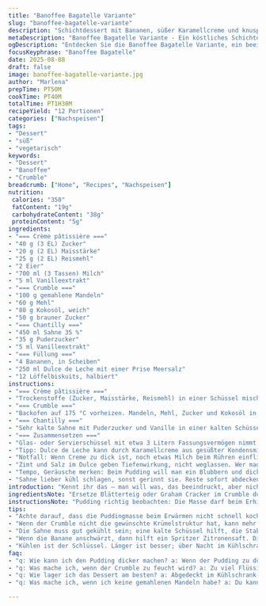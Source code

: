 ```yaml
---
title: "Banoffee Bagatelle Variante"
slug: "banoffee-bagatelle-variante"
description: "Schichtdessert mit Bananen, süßer Karamellcreme und knusprigem Topping. Statt klassischer Vanillepudding Basis kommt eine Mischung aus Maisstärke und Reismehl zum Einsatz, was der Creme eine zarte, fast seidige Textur verleiht. Für das Crunch-Erlebnis ersetzt gemahlene Mandeln die Graham Cracker, der Crumble enthält zudem Kokosöl anstelle von Butter für eine feine Geschmacksnote. Bananen werden mit einer Prise Zimt verfeinert; als Twist kommt eine leichte Prise Meersalz auf die Dulce de Leche-Schicht. Lässt sich gut vorbereiten und wird besonders spannend mit längerer Kühldauer. Mehrschichtig, nicht zu süß, mit aromatischem Crunch. Klassiker mit einer persönlichen Abwandlung, um ein bisschen Tiefe ins Aroma zu bringen."
metaDescription: "Banoffee Bagatelle Variante - Ein köstliches Schichtdessert mit Banane, Karamellcreme und knusprigem Topping"
ogDescription: "Entdecken Sie die Banoffee Bagatelle Variante, ein beeindruckendes Schichtdessert voller Aromen und Texturen"
focusKeyphrase: "Banoffee Bagatelle"
date: 2025-08-08
draft: false
image: banoffee-bagatelle-variante.jpg
author: "Marlena"
prepTime: PT50M
cookTime: PT40M
totalTime: PT1H30M
recipeYield: "12 Portionen"
categories: ["Nachspeisen"]
tags:
- "Dessert"
- "süß"
- "vegetarisch"
keywords:
- "Dessert"
- "Banoffee"
- "Crumble"
breadcrumb: ["Home", "Recipes", "Nachspeisen"]
nutrition: 
 calories: "350"
 fatContent: "19g"
 carbohydrateContent: "38g"
 proteinContent: "5g"
ingredients:
- "=== Crème pâtissière ==="
- "40 g (3 EL) Zucker"
- "20 g (2 EL) Maisstärke"
- "25 g (2 EL) Reismehl"
- "2 Eier"
- "700 ml (3 Tassen) Milch"
- "5 ml Vanilleextrakt"
- "=== Crumble ==="
- "100 g gemahlene Mandeln"
- "60 g Mehl"
- "80 g Kokosöl, weich"
- "50 g brauner Zucker"
- "=== Chantilly ==="
- "450 ml Sahne 35 %"
- "35 g Puderzucker"
- "5 ml Vanilleextrakt"
- "=== Füllung ==="
- "4 Bananen, in Scheiben"
- "250 ml Dulce de Leche mit einer Prise Meersalz"
- "12 Löffelbiskuits, halbiert"
instructions:
- "=== Crème pâtissière ==="
- "Trockenstoffe (Zucker, Maisstärke, Reismehl) in einer Schüssel mischen, dafür die Klümpchen unbedingt vorher gut aufbrechen; Eier einrühren, bis die Masse glatt ist. Milch schluckweise dazugeben, gut verquirlen. Auf mittlerer Hitze in einem Topf langsam erhitzen. Ständig rühren, vor allem am Boden, du willst Blasen sehen und sofort dicke cremelastige Konsistenz - meist nach 6 bis 7 Minuten; nicht zu heiß, sonst klumpt es. Vom Herd nehmen, sofort durch ein feines Sieb in eine Schüssel passieren – so vermeidet man Klümpchen und Haut. Frischhaltefolie direkt auf die Oberfläche legen, damit kein Haut bildet. Abkühlen lassen, dann in den Kühlschrank für mindestens 2 Stunden."
- "=== Crumble ==="
- "Backofen auf 175 °C vorheizen. Mandeln, Mehl, Zucker und Kokosöl in einer Schüssel mit den Händen vermengen, bis ein krümeliger Teig entsteht. Nicht zu lange kneten, sonst wird es klebrig. Auf einem Backblech mit Backpapier grob verteilen, nicht plattdrücken. Für 14 bis 16 Minuten backen, zwischendurch zwei Mal wenden oder mit einem Löffel grobe Chips zerbrechen. Fertig, wenn goldbraun und knusprig. Sehr wichtig abkühlen lassen, sonst wird es schwer im Dessert."
- "=== Chantilly ==="
- "Sehr kalte Sahne mit Puderzucker und Vanille in einer kalten Schüssel mit dem Handmixer aufschlagen. Erst langsam, dann Geschwindigkeit erhöhen; du suchst steife Spitzen, die nicht zerfallen, aber auf keinen Fall überschlagen. Sofort kühl stellen."
- "=== Zusammensetzen ==="
- "Glas- oder Servierschüssel mit etwa 3 Litern Fassungsvermögen nimmt man am besten. Zuerst eine Schicht von ca. der Hälfte der Crème pâtissière hineinfüllen. Bananenscheiben mit einer Prise Zimt leicht bestreuen, dann die Hälfte an den Rand der Schüssel anlegen, damit es optisch wirkt. Hälfte des Dulce de Leche sorgfältig darauf verteilen (eine Prise Meersalz nicht vergessen, macht saubere Spannung). Hälfte der halbierten Löffelbiskuits locker darauf verteilen. Dann die Hälfte der Schlagsahne draufgeben und mit der Hälfte vom Crumble bestreuen. Wiederholen, mit Creme abschließen, großzügig mit Crumble toppen. Abdecken, mindestens 5 Stunden kaltstellen, am besten über Nacht. Vor dem Servieren noch mal vorsichtig durchmischen, damit sich Texturen verbinden. Innerhalb von 48 Stunden verzehren."
- "Tipp: Dulce de Leche kann durch Karamellcreme aus gesüßter Kondensmilch ersetzt werden; bei fehlendem Kokosöl geht Butter klar, aber Geschmack ist anders. Reismehl macht Pudding zarter als nur Maisstärke, probiert mal."
- "Notfall: Wenn Creme zu dick ist, noch etwas Milch beim Rühren einfließen lassen, kalt rühren lässt sich die Masse nur mühsam. Krümmel beim Crumble? Mehr Kokosöl und sanfter kneten - Hitze darf nicht zu hoch sein."
- "Zimt und Salz im Dulce geben Tiefenwirkung, nicht weglassen. Wer mag, kann auch fein geraspelte Limettenschale in die Bananen mischen, gibt Frische."
- "Tempo, Geräusche merken: Beim Pudding will man ein Blubbern und dicke, sämige Blasen, die langsam hochkommen; das ist die TextURGenz, wo Stärke aktiv wird. Crumble soll trocken und rascheln, auf keinen Fall aufgeweicht zurückbleiben."
- "Sahne lieber kühl schlagen, sonst gerinnt sie. Reste sofort abdecken, sonst verliert sie Stabilität."
introduction: "Kennt ihr das – man will was, das beeindruckt, aber nicht ewig in der Küche steht? Ich hatte genug von stupiden Schichtdesserts, die sich an Konsistenz kaum unterscheiden. Also habe ich Klassikern eine persönliche Note verliehen: statt traditioneller Mehlsorten im Pudding nutzte ich Reismehl, für seidige Struktur. Kokosöl im Crumble sorgt für neuen Biss und Aroma, die Bananen aromatisiere ich mit Zimt und Limette, das Dulce de Leche bekommt zum Abschluss eine Prise Meersalz für mehr Spannung. So entsteht ein Dessert, das leicht, aber vielseitig ist, mit knackigen und samtigen Texturen. Ein wenig Geduld beim Kühlen, und der Geschmack entfaltet sich erst richtig. Perfekt für Gäste, die etwas anderes erwarten und für mich zugleich ein bisschen Experiment."
ingredientsNote: "Ersetze Blätterteig oder Graham Cracker im Crumble durch gemahlene Mandeln – gibt mehr Biss und Geschmack. Kokosöl bietet nicht nur vegane Alternative zu Butter, es gibt auch eine dezente Tropennote, die gut zu Banane passt. Wenn Reismehl nicht greifbar, klassische Maisstärke oder Kartoffelstärke nutzen, aber vorsichtig bei der Menge, sonst wird der Pudding zu fest. Für die leichte Vanillenote komplettes Vanillemark oder gutes Vanilleextrakt nehmen – Aroma entscheidet über das Gesamtbild. Zucker kann ich meist um 10 bis 20 % reduzieren, ohne dass Süße verloren geht; Dulce de Leche bringt genug ausgleichende Süße mit."
instructionsNote: "Pudding richtig beobachten: Die Masse darf beim Erhitzen nicht zügig kochen, sondern sachte blubbern. Ständiges Rühren hebt Temperatur und verhindert Klumpen; sobald dickflüssige Konsistenz zu spüren ist – wie ein sanfter Puddingfilm am Kochlöffel – unbedingt vom Herd nehmen. Crumble verbrennt schnell, also Back- und Sichtkontakt wichtig, wobei der Duft nach Nüssen und Karamell über den Backofen hinaus verführt. Sahne immer eiskalt und frisch – mit kurzer Zwischenpause durch Kühlung wird sie stabiler. Beim Schichten ruhig etwas drüberlegen; Banane darf nicht matschig sein, ein Spritzer Zitronensaft hilft, zu dunkle Stellen zu vermeiden, auch wenn ich das Zimtgewürz darüber streue. Kühlen über sechs Stunden lohnt sich enorm, dann verbinden sich Texturen und Aromen richtig."
tips:
- "Achte darauf, dass die Puddingmasse beim Erwärmen nicht schnell kocht; sanft blubbern lassen ist entscheidend. Ständiges Rühren hilft Blasen zu erzeugen und eine klumpenfreie Konsistenz zu erreichen. Bei richtiger Temperatur wird die Masse nach etwa 6 Minuten dick. Die Frischhaltefolie sollte direkt auf die Oberfläche gelegt werden, um eine Hautbildung zu verhindern."
- "Wenn der Crumble nicht die gewünschte Krümelstruktur hat, kann mehr Kokosöl helfen. Achte darauf, dass du nicht zu lange knetest. Vor dem Backen den Ofen gut vorheizen. Der Duft nach Nüssen und Karamell während des Backens signalisiert, dass es bald fertig ist. Abkühlzeit ist wichtig, damit der Crunch bleibt und nicht weich wird."
- "Die Sahne muss gut gekühlt sein; eine kalte Schüssel hilft, die Stabilität zu fördern. Ideal ist eine langsame Aufschlaggeschwindigkeit, bevor du die Geschwindigkeit erhöhst. Wenn du die Sahne zu lange schlägst, wird sie körnig. Reste sofort abdecken, um die Stabilität zu erhalten."
- "Wenn die Banane anschwärzt, dann hilft ein Spritzer Zitronensaft. Dies verhindert das unschöne Aussehen. Zimt und Meersalz sorgst du für die geschmackliche Tiefe in den Schichten. Du kannst auch Limettenschale für einen frischen Kick in die Bananen mischen. Das verleiht dem Ganzen eine aufregende Note und komplementiert die Süße perfekt."
- "Kühlen ist der Schlüssel. Länger ist besser; über Nacht im Kühlschrank lässt die Aromen verschmelzen, sodass zum Servieren alles gut miteinander verbunden ist. Man kann auch Reste portionsweise einfrieren. So hast du auch später noch etwas davon."
faq:
- "q: Wie kann ich den Pudding dicker machen? a: Wenn der Pudding zu dünn oder zu sanft ist, einfach noch etwas Maisstärke mit Milch anrühren. Ein Spritzer Zimt kann auch den Geschmack aufpeppen. Beim Rühren darauf achten, nicht zu hoch zu erhitzen, sonst gibt es Klumpen."
- "q: Was mache ich, wenn der Crumble zu feucht wird? a: Zu viel Flüssigkeit im Teig kann beim Backen zur Weichheit führen. Mehr Mehl oder Kokosöl kann helfen. Achte darauf, dass du den Crumble gut belüftest beim Backen. Wenn nötig, das Backblech schütteln."
- "q: Wie lager ich das Dessert am besten? a: Abgedeckt im Kühlschrank hält es sich gut bis zu zwei Tage. Aber man kann es auch einfrieren, dann bleibt die Frische länger erhalten. Besser portionsweise einfrieren, so ist das später praktischer und schokoladig frisch."
- "q: Was mache ich, wenn ich keine gemahlenen Mandeln habe? a: Du kannst auch einfach normale Mandeln verwenden; sie dann jedoch vorher mahlen. Alternativ in Nussmehl umwandeln. Aber der Geschmack wird sich leicht verändern, da die Mandeln ein nussiges Aroma geben."

---
```


